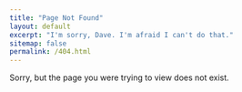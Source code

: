 ```yaml
---
title: "Page Not Found"
layout: default
excerpt: "I'm sorry, Dave. I'm afraid I can't do that."
sitemap: false
permalink: /404.html
---
```


Sorry, but the page you were trying to view does not exist.

